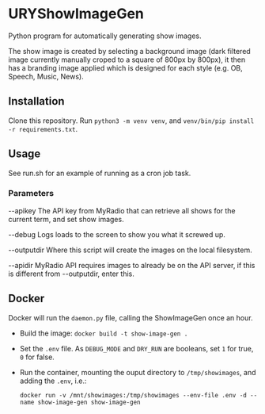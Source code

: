 # URYShowImageGen

Python program for automatically generating show images.

The show image is created by selecting a background image (dark filtered image currently manually croped to a square of 800px by 800px), it then has a branding image applied which is designed for each style (e.g. OB, Speech, Music, News).

## Installation

Clone this repository. Run `python3 -m venv venv`, and `venv/bin/pip install -r requirements.txt`.

## Usage

See run.sh for an example of running as a cron job task.

### Parameters

--apikey The API key from MyRadio that can retrieve all shows for the current term, and set show images.

--debug Logs loads to the screen to show you what it screwed up.

--outputdir Where this script will create the images on the local filesystem.

--apidir MyRadio API requires images to already be on the API server, if this is different from --outputdir, enter this.

## Docker

Docker will run the `daemon.py` file, calling the ShowImageGen once an hour.

-   Build the image: `docker build -t show-image-gen .`
- Set the `.env` file. As `DEBUG_MODE` and `DRY_RUN` are booleans, set `1` for true, `0` for false.
-   Run the container, mounting the ouput directory to `/tmp/showimages`, and adding the `.env`, i.e.:

    `docker run -v /mnt/showimages:/tmp/showimages --env-file .env -d --name show-image-gen show-image-gen`
